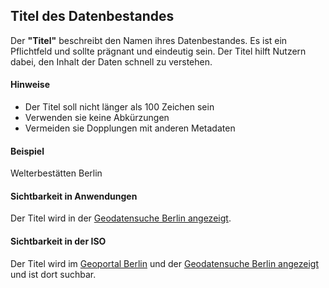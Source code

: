 ## Titel des Datenbestandes

Der **"Titel"** beschreibt den Namen ihres Datenbestandes. Es ist ein Pflichtfeld und sollte prägnant und eindeutig sein. Der Titel hilft Nutzern dabei, den Inhalt der Daten schnell zu verstehen.

#### Hinweise
* Der Titel soll nicht länger als 100 Zeichen sein
* Verwenden sie keine Abkürzungen
* Vermeiden sie Dopplungen mit anderen Metadaten

#### Beispiel
Welterbestätten Berlin

#### Sichtbarkeit in Anwendungen
Der Titel wird in der [Geodatensuche Berlin angezeigt](https://gdi.berlin.de/geonetwork/srv/ger/catalog.search#/metadata/4949391f-a7a9-4b24-b855-5e8dbf5e3f6d).

#### Sichtbarkeit in der ISO
Der Titel wird im [Geoportal Berlin](https://gdi.berlin.de/viewer/main/?MAPS={"center":[389920,5819697],"zoom":2}&LAYERS=[{"id":"hintergrund_default_grau","visibility":true,"transparency":0},{"id":"welterbe:d_pufferzone","visibility":true,"transparency":0},{"id":"welterbe:c_gartendenkmal","visibility":true,"transparency":0},{"id":"welterbe:b_baudenkmal","visibility":true,"transparency":0},{"id":"welterbe:a_welterbebereich","visibility":true,"transparency":0}]) und der [Geodatensuche Berlin angezeigt](https://gdi.berlin.de/geonetwork/srv/ger/catalog.search#/metadata/4949391f-a7a9-4b24-b855-5e8dbf5e3f6d) und ist dort suchbar.
